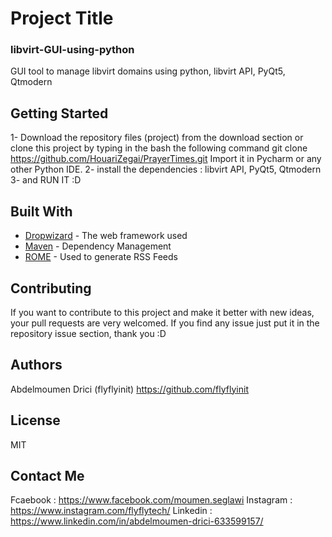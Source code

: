 

# Project Title
### libvirt-GUI-using-python
GUI tool to manage libvirt domains using python, libvirt API, PyQt5, Qtmodern

## Getting Started

1- Download the repository files (project) from the download section or clone this project by typing in the bash the following command
	git clone https://github.com/HouariZegai/PrayerTimes.git
	Import it in Pycharm or any other Python IDE.
2- install the dependencies :
	libvirt API, PyQt5, Qtmodern
3- and RUN IT :D

## Built With

* [Dropwizard](http://www.dropwizard.io/1.0.2/docs/) - The web framework used
* [Maven](https://maven.apache.org/) - Dependency Management
* [ROME](https://rometools.github.io/rome/) - Used to generate RSS Feeds

## Contributing
If you want to contribute to this project and make it better with new ideas, your pull requests are very welcomed. 
If you find any issue just put it in the repository issue section, thank you  :D

## Authors
Abdelmoumen Drici  (flyflyinit)
https://github.com/flyflyinit

## License
MIT

## Contact Me
Fcaebook : https://www.facebook.com/moumen.seglawi
Instagram : https://www.instagram.com/flyflytech/
Linkedin : https://www.linkedin.com/in/abdelmoumen-drici-633599157/
